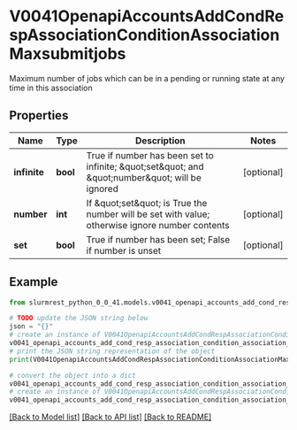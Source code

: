 # V0041OpenapiAccountsAddCondRespAssociationConditionAssociationMaxsubmitjobs

Maximum number of jobs which can be in a pending or running state at any time in this association

## Properties

Name | Type | Description | Notes
------------ | ------------- | ------------- | -------------
**infinite** | **bool** | True if number has been set to infinite; \&quot;set\&quot; and \&quot;number\&quot; will be ignored | [optional] 
**number** | **int** | If \&quot;set\&quot; is True the number will be set with value; otherwise ignore number contents | [optional] 
**set** | **bool** | True if number has been set; False if number is unset | [optional] 

## Example

```python
from slurmrest_python_0_0_41.models.v0041_openapi_accounts_add_cond_resp_association_condition_association_maxsubmitjobs import V0041OpenapiAccountsAddCondRespAssociationConditionAssociationMaxsubmitjobs

# TODO update the JSON string below
json = "{}"
# create an instance of V0041OpenapiAccountsAddCondRespAssociationConditionAssociationMaxsubmitjobs from a JSON string
v0041_openapi_accounts_add_cond_resp_association_condition_association_maxsubmitjobs_instance = V0041OpenapiAccountsAddCondRespAssociationConditionAssociationMaxsubmitjobs.from_json(json)
# print the JSON string representation of the object
print(V0041OpenapiAccountsAddCondRespAssociationConditionAssociationMaxsubmitjobs.to_json())

# convert the object into a dict
v0041_openapi_accounts_add_cond_resp_association_condition_association_maxsubmitjobs_dict = v0041_openapi_accounts_add_cond_resp_association_condition_association_maxsubmitjobs_instance.to_dict()
# create an instance of V0041OpenapiAccountsAddCondRespAssociationConditionAssociationMaxsubmitjobs from a dict
v0041_openapi_accounts_add_cond_resp_association_condition_association_maxsubmitjobs_from_dict = V0041OpenapiAccountsAddCondRespAssociationConditionAssociationMaxsubmitjobs.from_dict(v0041_openapi_accounts_add_cond_resp_association_condition_association_maxsubmitjobs_dict)
```
[[Back to Model list]](../README.md#documentation-for-models) [[Back to API list]](../README.md#documentation-for-api-endpoints) [[Back to README]](../README.md)


